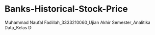 # Banks-Historical-Stock-Price
Muhammad Naufal Fadillah_3333210060_Ujian Akhir Semester_Analitika Data_Kelas D
